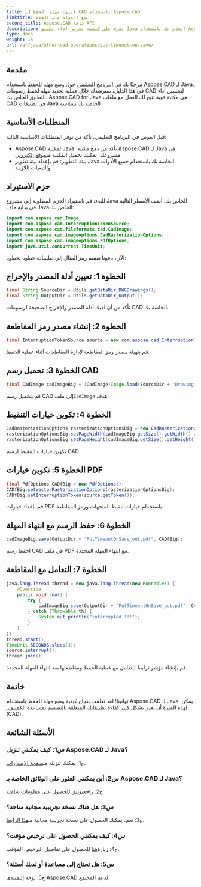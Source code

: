 ```yaml
---
title: انتهت مهلة الحفظ لـ CAD باستخدام Aspose.CAD
linktitle: ضع المهلة على الحفظ
second_title: Aspose.CAD جافا API
description: تعرف على كيفية تعزيز أداء تطبيق Java الخاص بك باستخدام Aspose.CAD. ضع مهلة لحفظ رسومات CAD. اتبع دليلنا خطوة بخطوة.
type: docs
weight: 15
url: /ar/java/other-cad-operations/put-timeout-on-save/
---
```

## مقدمة

مرحبًا بك في البرنامج التعليمي حول وضع مهلة للحفظ باستخدام Aspose.CAD لـ Java. في هذا الدليل، سنرشدك خلال عملية تحديد مهلة لحفظ رسومات CAD لتحسين أداء التطبيق الخاص بك. Aspose.CAD for Java هي مكتبة قوية تتيح لك العمل مع ملفات CAD في تطبيقات Java الخاصة بك بسلاسة.

## المتطلبات الأساسية

قبل الغوص في البرنامج التعليمي، تأكد من توفر المتطلبات الأساسية التالية:
-  Aspose.CAD لمكتبة Java: تأكد من دمج مكتبة Aspose.CAD لـ Java في مشروعك. يمكنك تحميل المكتبة من[موقع إلكتروني](https://releases.aspose.com/cad/java/).
- بيئة التطوير: قم بإعداد بيئة تطوير Java الخاصة بك باستخدام جميع الأدوات والتبعيات اللازمة.

## حزم الاستيراد

للبدء، قم باستيراد الحزم المطلوبة إلى مشروع Java الخاص بك. أضف الأسطر التالية في بداية ملف Java الخاص بك:

```java
import com.aspose.cad.Image;
import com.aspose.cad.InterruptionTokenSource;
import com.aspose.cad.fileformats.cad.CadImage;
import com.aspose.cad.imageoptions.CadRasterizationOptions;
import com.aspose.cad.imageoptions.PdfOptions;
import java.util.concurrent.TimeUnit;
```

الآن، دعونا نقسم رمز المثال إلى تعليمات خطوة بخطوة:

## الخطوة 1: تعيين أدلة المصدر والإخراج

```java
final String SourceDir = Utils.getDataDir_DWGDrawings();
final String OutputDir = Utils.getDataDir_Output();
```

تأكد من أن لديك أدلة المصدر والإخراج الصحيحة لرسومات CAD الخاصة بك.

## الخطوة 2: إنشاء مصدر رمز المقاطعة

```java
final InterruptionTokenSource source = new com.aspose.cad.InterruptionTokenSource();
```

قم بتهيئة مصدر رمز المقاطعة لإدارة المقاطعات أثناء عملية الحفظ.

## الخطوة 3: تحميل رسم CAD

```java
final CadImage cadImageBig = (CadImage)Image.load(SourceDir + "Drawing11.dwg");
```

 قم بتحميل رسم CAD إلى ملف`CadImage` هدف.

## الخطوة 4: تكوين خيارات التنقيط

```java
CadRasterizationOptions rasterizationOptionsBig = new CadRasterizationOptions();
rasterizationOptionsBig.setPageWidth(cadImageBig.getSize().getWidth() / 2);
rasterizationOptionsBig.setPageHeight(cadImageBig.getSize().getHeight() / 2);
```

تكوين خيارات التنقيط لرسم CAD.

## الخطوة 5: تكوين خيارات PDF

```java
final PdfOptions CADfBig = new PdfOptions();
CADfBig.setVectorRasterizationOptions(rasterizationOptionsBig);
CADfBig.setInterruptionToken(source.getToken());
```

قم بإعداد خيارات PDF باستخدام خيارات تنقيط المتجهات ورمز المقاطعة.

## الخطوة 6: حفظ الرسم مع انتهاء المهلة

```java
cadImageBig.save(OutputDir + "PutTimeoutOnSave_out.pdf", CADfBig);
```

احفظ رسم CAD في ملف PDF مع انتهاء المهلة المحددة.

## الخطوة 7: التعامل مع المقاطعة

```java
java.lang.Thread thread = new java.lang.Thread(new Runnable() {
    @Override
    public void run() {
        try {
            cadImageBig.save(OutputDir + "PutTimeoutOnSave_out.pdf", CADfBig);
        } catch (Throwable th) {
            System.out.println("interrupted !!!");
        }
    }
});
thread.start();
TimeUnit.SECONDS.sleep(3);
source.interrupt();
thread.join();
```

قم بإنشاء مؤشر ترابط للتعامل مع عملية الحفظ ومقاطعتها بعد انتهاء المهلة المحددة.

## خاتمة

تهانينا! لقد تعلمت بنجاح كيفية وضع مهلة للحفظ باستخدام Aspose.CAD لـ Java. يمكن لهذه الميزة أن تعزز بشكل كبير كفاءة تطبيقاتك المتعلقة بالتصميم بمساعدة الكمبيوتر (CAD).

## الأسئلة الشائعة

### س1: كيف يمكنني تنزيل Aspose.CAD لـ Java؟

 ج1: يمكنك تنزيله من[صفحة الإصدارات](https://releases.aspose.com/cad/java/).

### س2: أين يمكنني العثور على الوثائق الخاصة بـ Aspose.CAD لـ Java؟

 ج2: راجع[توثيق](https://reference.aspose.com/cad/java/) للحصول على معلومات شاملة.

### س3: هل هناك نسخة تجريبية مجانية متاحة؟

ج3: نعم، يمكنك الحصول على نسخة تجريبية مجانية من[هذا الرابط](https://releases.aspose.com/).

### س4: كيف يمكنني الحصول على ترخيص مؤقت؟

 ج4: زيارة[هنا](https://purchase.aspose.com/temporary-license/) للحصول على تفاصيل الترخيص المؤقت.

### س5: هل تحتاج إلى مساعدة أو لديك أسئلة؟

 ج5: توجه إلى[منتدى Aspose.CAD](https://forum.aspose.com/c/cad/19) لدعم المجتمع.